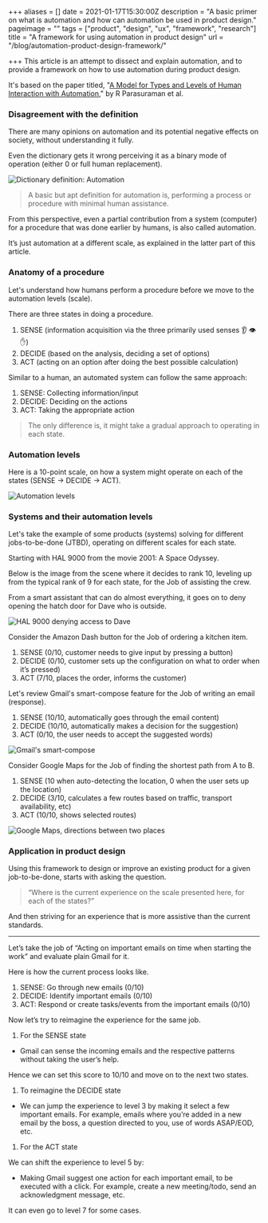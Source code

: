 +++
aliases = []
date = 2021-01-17T15:30:00Z
description = "A basic primer on what is automation and how can automation be used in product design."
pageimage = ""
tags = ["product", "design", "ux", "framework", "research"]
title = "A framework for using automation in product design"
url = "/blog/automation-product-design-framework/"

+++
This article is an attempt to dissect and explain automation, and to provide a framework on how to use automation during product design.

It's based on the paper titled, "[A Model for Types and Levels of Human Interaction with Automation](https://ieeexplore.ieee.org/document/844354 "A model for types and levels of human interaction with automation")," by R Parasuraman et al.

### Disagreement with the definition

There are many opinions on automation and its potential negative effects on society, without understanding it fully.

Even the dictionary gets it wrong perceiving it as a binary mode of operation (either 0 or full human replacement).

![Dictionary definition: Automation](/images/automation-product-design-framework-automation-definition.png "Dictionary definition: Automation")

> A basic but apt definition for automation is, performing a process or procedure with minimal human assistance.

From this perspective, even a partial contribution from a system (computer) for a procedure that was done earlier by humans, is also called automation.

It’s just automation at a different scale, as explained in the latter part of this article.

### **Anatomy of a procedure**

Let's understand how humans perform a procedure before we move to the automation levels (scale).

There are three states in doing a procedure.

1. SENSE (information acquisition via the three primarily used senses 👂 👁️  ✋)
2. DECIDE (based on the analysis, deciding a set of options)
3. ACT (acting on an option after doing the best possible calculation)

Similar to a human, an automated system can follow the same approach:

1. SENSE: Collecting information/input
2. DECIDE: Deciding on the actions
3. ACT: Taking the appropriate action

> The only difference is, it might take a gradual approach to operating in each state.

### **Automation levels**

Here is a 10-point scale, on how a system might operate on each of the states (SENSE -> DECIDE -> ACT).

![Automation levels](/images/automation-product-design-framework-automation-levels.png "Automation levels")

### **Systems and their automation levels**

Let's take the example of some products (systems) solving for different jobs-to-be-done (JTBD), operating on different scales for each state.

Starting with HAL 9000 from the movie 2001: A Space Odyssey.

Below is the image from the scene where it decides to rank 10, leveling up from the typical rank of 9 for each state, for the Job of assisting the crew.

From a smart assistant that can do almost everything, it goes on to deny opening the hatch door for Dave who is outside.

![HAL 9000 denying access to Dave](/images/automation-product-design-framework-hal-9000.png "HAL 9000 denying access to Dave")

Consider the Amazon Dash button for the Job of ordering a kitchen item.

1. SENSE (0/10, customer needs to give input by pressing a button)
2. DECIDE (0/10, customer sets up the configuration on what to order when it’s pressed)
3. ACT (7/10, places the order, informs the customer)

Let's review Gmail's smart-compose feature for the Job of writing an email (response).

1. SENSE (10/10, automatically goes through the email content)
2. DECIDE (10/10, automatically makes a decision for the suggestion)
3. ACT (0/10, the user needs to accept the suggested words)

![Gmail's smart-compose](/images/automation-product-design-framework-smart-compose.gif "Gmail's smart-compose")

Consider Google Maps for the Job of finding the shortest path from A to B.

1. SENSE (10 when auto-detecting the location, 0 when the user sets up the location)
2. DECIDE (3/10, calculates a few routes based on traffic, transport availability, etc)
3. ACT (10/10, shows selected routes)

![Google Maps, directions between two places](/images/automation-product-design-framework-google-maps.png "Google Maps, directions between two places")

### **Application in product design**

Using this framework to design or improve an existing product for a given job-to-be-done, starts with asking the question.

> “Where is the current experience on the scale presented here, for each of the states?”

And then striving for an experience that is more assistive than the current standards.

***

Let’s take the job of “Acting on important emails on time when starting the work” and evaluate plain Gmail for it.

Here is how the current process looks like.

1. SENSE: Go through new emails (0/10)
2. DECIDE: Identify important emails (0/10)
3. ACT: Respond or create tasks/events from the important emails (0/10)

Now let’s try to reimagine the experience for the same job.

1. For the SENSE state

* Gmail can sense the incoming emails and the respective patterns without taking the user’s help.

Hence we can set this score to 10/10 and move on to the next two states.

1. To reimagine the DECIDE state

* We can jump the experience to level 3 by making it select a few important emails. For example, emails where you’re added in a new email by the boss, a question directed to you, use of words ASAP/EOD, etc.

1. For the ACT state

We can shift the experience to level 5 by:

* Making Gmail suggest one action for each important email, to be executed with a click. For example, create a new meeting/todo, send an acknowledgment message, etc.

It can even go to level 7 for some cases.